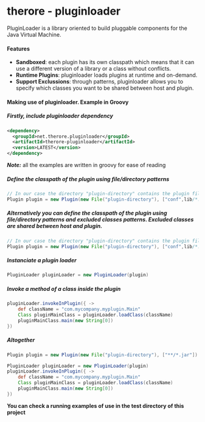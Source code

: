 # therore - pluginloader

PluginLoader is a library oriented to build pluggable components
for the Java Virtual Machine.

#### Features
* **Sandboxed**: each plugin has its own classpath which means that it can use
    a different version of a library or a class without conflicts.
* **Runtime Plugins**: pluginloader loads plugins at runtime and on-demand.
* **Support Exclussions**: through patterns, pluginloader allows you to specify which classes you want to be shared between host and plugin.

#### Making use of pluginloader. Example in Groovy

##### Firstly, include pluginloader dependency
```xml
<dependency>
  <groupId>net.therore.pluginloader</groupId>
  <artifactId>therore-pluginloader</artifactId>
  <version>LATEST</version>
</dependency>

```

***Note:*** all the examples are written in groovy for ease of reading

##### Define the classpath of the plugin using file/directory patterns
```groovy
// In our case the directory "plugin-directory" contains the plugin files.
Plugin plugin = new Plugin(new File("plugin-directory"), ["conf",lib/*.jar"])

```

##### Alternatively you can define the classpath of the plugin using file/directory patterns and excluded classes patterns. Excluded classes are shared between host and plugin. 
```groovy
// In our case the directory "plugin-directory" contains the plugin files. We want to share slf4j classes.
Plugin plugin = new Plugin(new File("plugin-directory"), ["conf",lib/*.jar"], Arrays.asList("^org\\.slf4j\\..*"))

```

##### Instanciate a plugin loader
```groovy
PluginLoader pluginLoader = new PluginLoader(plugin)

```

##### Invoke a method of a class inside the plugin

```groovy
pluginLoader.invokeInPlugin({ ->
    def className = "com.mycompany.myplugin.Main"
    Class pluginMainClass = pluginLoader.loadClass(className)
    pluginMainClass.main(new String[0])
})

```



##### Altogether
```groovy
Plugin plugin = new Plugin(new File("plugin-directory"), ["**/*.jar"])

PluginLoader pluginLoader = new PluginLoader(plugin)
pluginLoader.invokeInPlugin({ ->
    def className = "com.mycompany.myplugin.Main"
    Class pluginMainClass = pluginLoader.loadClass(className)
    pluginMainClass.main(new String[0])
})

```
**You can check a running examples of use in the test directory of this project**

